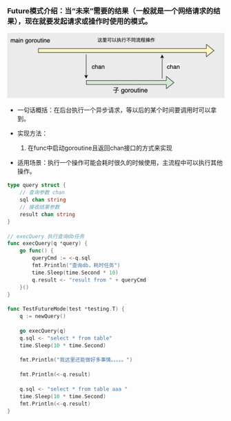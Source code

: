 ### Future模式介绍：当“未来”需要的结果（一般就是一个网络请求的结果），现在就要发起请求或操作时使用的模式。
![](https://github.com/StudyPlace-io/Golang-Concurrency-Pattern-Demo/blob/main/image/future.jpg?raw=true)
- 一句话概括：在后台执行一个异步请求，等以后的某个时间要调用时可以拿到。
- 实现方法：
    1. 在func中启动goroutine且返回chan接口的方式来实现
  
- 适用场景：执行一个操作可能会耗时很久的时候使用，主流程中可以执行其他操作。
  
```go
type query struct {
    // 查询参数 chan
    sql chan string
    // 接收结果参数
    result chan string
}

// execQuery 执行查询db任务
func execQuery(q *query) {
    go func() {
        queryCmd := <-q.sql
        fmt.Println("查询db，耗时任务")
        time.Sleep(time.Second * 10)
        q.result <- "result from " + queryCmd
    }()
}

func TestFutureMode(test *testing.T) {
    q := newQuery()
    
    go execQuery(q)
    q.sql <- "select * from table"
    time.Sleep(10 * time.Second)
    
    fmt.Println("我这里还能做好多事情。。。。。")
    
    fmt.Println(<-q.result)
    
    q.sql <- "select * from table aaa "
    time.Sleep(10 * time.Second)
    fmt.Println(<-q.result)
}


```
